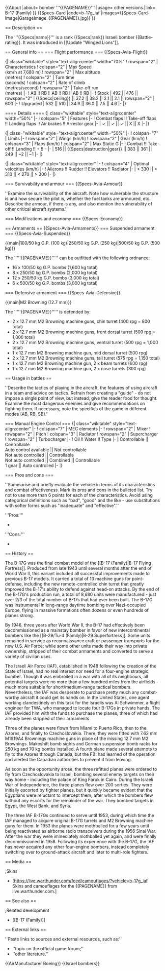 {{About
|about= bomber '''{{PAGENAME}}'''
|usage= other versions
|link= B-17 (Family)
}}
{{Specs-Card
|code=b-17g_iaf
|images={{Specs-Card-Image|GarageImage_{{PAGENAME}}.jpg}}
}}

== Description ==

<!-- ''In the description, the first part should be about the history of and the creation and combat usage of the aircraft, as well as its key features. In the second part, tell the reader about the aircraft in the game. Insert a screenshot of the vehicle, so that if the novice player does not remember the vehicle by name, he will immediately understand what kind of vehicle the article is talking about.'' -->

The '''{{Specs|name}}''' is a rank {{Specs|rank}} Israeli bomber {{Battle-rating}}. It was introduced in [[Update "Winged Lions"]].

== General info ==
=== Flight performance ===
{{Specs-Avia-Flight}}

<!-- ''Describe how the aircraft behaves in the air. Speed, manoeuvrability, acceleration and allowable loads - these are the most important characteristics of the vehicle.'' -->

{| class="wikitable" style="text-align:center" width="70%"
! rowspan="2" | Characteristics
! colspan="2" | Max Speed<br>(km/h at 7,680 m)
! rowspan="2" | Max altitude<br>(metres)
! colspan="2" | Turn time<br>(seconds)
! colspan="2" | Rate of climb<br>(metres/second)
! rowspan="2" | Take-off run<br>(metres)
|-
! AB !! RB !! AB !! RB !! AB !! RB
|-
! Stock
| 492 || 476 || rowspan="2" | {{Specs|ceiling}} || 37.2 || 38.2 || 2.1 || 2.1 || rowspan="2" | 600
|-
! Upgraded
| 532 || 510 || 34.9 || 36.0 || 7.5 || 4.6
|-
|}

==== Details ====
{| class="wikitable" style="text-align:center" width="50%"
|-
! colspan="5" | Features
|-
! Combat flaps !! Take-off flaps !! Landing flaps !! Air brakes !! Arrestor gear
|-
| ✓ || ✓ || ✓ || X || X <!-- ✓ -->
|-
|}

{| class="wikitable" style="text-align:center" width="50%"
|-
! colspan="7" | Limits
|-
! rowspan="2" | Wings (km/h)
! rowspan="2" | Gear (km/h)
! colspan="3" | Flaps (km/h)
! colspan="2" | Max Static G
|-
! Combat !! Take-off !! Landing !! + !! -
|-
| 516 <!-- {{Specs|destruction|body}} --> || {{Specs|destruction|gear}} || 383 || 361 || 249 || ~2 || ~1
|-
|}

{| class="wikitable" style="text-align:center"
|-
! colspan="4" | Optimal velocities (km/h)
|-
! Ailerons !! Rudder !! Elevators !! Radiator
|-
| < 330 || < 310 || < 270 || > 300
|-
|}

=== Survivability and armour ===
{{Specs-Avia-Armour}}

<!-- ''Examine the survivability of the aircraft. Note how vulnerable the structure is and how secure the pilot is, whether the fuel tanks are armoured, etc. Describe the armour, if there is any, and also mention the vulnerability of other critical aircraft systems.'' -->

''Examine the survivability of the aircraft. Note how vulnerable the structure is and how secure the pilot is, whether the fuel tanks are armoured, etc. Describe the armour, if there is any, and also mention the vulnerability of other critical aircraft systems.''

=== Modifications and economy ===
{{Specs-Economy}}

== Armaments ==
{{Specs-Avia-Armaments}}
=== Suspended armament ===
{{Specs-Avia-Suspended}}

<!-- ''Describe the aircraft's suspended armament: additional cannons under the wings, bombs, rockets and torpedoes. This section is especially important for bombers and attackers. If there is no suspended weaponry remove this subsection.'' -->

{{main|100/50 kg G.P. (100 kg)|250/50 kg G.P. (250 kg)|500/50 kg G.P. (500 kg)}}

The '''''{{PAGENAME}}''''' can be outfitted with the following ordnance:

- 16 x 100/50 kg G.P. bombs (1,600 kg total)
- 8 x 250/50 kg G.P. bombs (2,000 kg total)
- 12 x 250/50 kg G.P. bombs (3,000 kg total)
- 6 x 500/50 kg G.P. bombs (3,000 kg total)

=== Defensive armament ===
{{Specs-Avia-Defensive}}

<!-- ''Defensive armament with turret machine guns or cannons, crewed by gunners. Examine the number of gunners and what belts or drums are better to use. If defensive weaponry is not available, remove this subsection.'' -->

{{main|M2 Browning (12.7 mm)}}

The '''''{{PAGENAME}}''''' is defended by:

- 2 x 12.7 mm M2 Browning machine guns, chin turret (400 rpg = 800 total)
- 2 x 12.7 mm M2 Browning machine guns, front dorsal turret (500 rpg = 1,000 total)
- 2 x 12.7 mm M2 Browning machine guns, ventral turret (500 rpg = 1,000 total)
- 1 x 12.7 mm M2 Browning machine gun, mid dorsal turret (500 rpg)
- 2 x 12.7 mm M2 Browning machine guns, tail turret (575 rpg = 1,150 total)
- 1 x 12.7 mm M2 Browning machine gun, 2 x beam turrets (600 rpg)
- 1 x 12.7 mm M2 Browning machine gun, 2 x nose turrets (300 rpg)

== Usage in battles ==

<!-- ''Describe the tactics of playing in the aircraft, the features of using aircraft in a team and advice on tactics. Refrain from creating a "guide" - do not impose a single point of view, but instead, give the reader food for thought. Examine the most dangerous enemies and give recommendations on fighting them. If necessary, note the specifics of the game in different modes (AB, RB, SB).'' -->

''Describe the tactics of playing in the aircraft, the features of using aircraft in a team and advice on tactics. Refrain from creating a "guide" - do not impose a single point of view, but instead, give the reader food for thought. Examine the most dangerous enemies and give recommendations on fighting them. If necessary, note the specifics of the game in different modes (AB, RB, SB).''

=== Manual Engine Control ===
{| class="wikitable" style="text-align:center"
|-
! colspan="7" | MEC elements
|-
! rowspan="2" | Mixer
! rowspan="2" | Pitch
! colspan="3" | Radiator
! rowspan="2" | Supercharger
! rowspan="2" | Turbocharger
|-
! Oil !! Water !! Type
|-
| Controllable || Controllable<br>Auto control available || Not controllable<br>Not auto controlled || Controllable<br>Not auto controlled || Combined || Controllable<br>1 gear || Auto controlled
|-
|}

=== Pros and cons ===

<!-- ''Summarise and briefly evaluate the vehicle in terms of its characteristics and combat effectiveness. Mark its pros and cons in the bulleted list. Try not to use more than 6 points for each of the characteristics. Avoid using categorical definitions such as "bad", "good" and the like - use substitutions with softer forms such as "inadequate" and "effective".'' -->

''Summarise and briefly evaluate the vehicle in terms of its characteristics and combat effectiveness. Mark its pros and cons in the bulleted list. Try not to use more than 6 points for each of the characteristics. Avoid using categorical definitions such as "bad", "good" and the like - use substitutions with softer forms such as "inadequate" and "effective".''

'''Pros:'''

-

'''Cons:'''

-

== History ==

<!-- ''Describe the history of the creation and combat usage of the aircraft in more detail than in the introduction. If the historical reference turns out to be too long, take it to a separate article, taking a link to the article about the vehicle and adding a block "/History" (example: <nowiki>https://wiki.warthunder.com/(Vehicle-name)/History</nowiki>) and add a link to it here using the <code>main</code> template. Be sure to reference text and sources by using <code><nowiki><ref></ref></nowiki></code>, as well as adding them at the end of the article with <code><nowiki><references /></nowiki></code>. This section may also include the vehicle's dev blog entry (if applicable) and the in-game encyclopedia description (under <code><nowiki>=== In-game description ===</nowiki></code>, also if applicable).'' -->

The B-17G was the final combat model of the [[B-17 (Family)|B-17 Flying Fortress]]. Produced from late 1943 until several months after the end of World War II, this variant included all successful improvements made to previous B-17 models. It carried a total of 13 machine guns for point-defense, including the new remote-controlled chin turret that greatly improved the B-17's ability to defend against head-on attacks. By the end of the B-17G's production run, a total of 8,680 units were manufactured - just over 2/3 of the total number of B-17s that had ever been built. The B-17G was instrumental in long-range daytime bombing over Nazi-occupied Europe, flying in massive formations often dozens or even hundreds of planes strong.

By 1948, three years after World War II, the B-17 had effectively been decommissioned as a mainstay bomber in favor of new intercontinental bombers like the [[B-29/Tu-4 (Family)|B-29 Superfortress]]. Some units remained in service as reconnaissance craft or passenger transports for the new U.S. Air Force; while some other units made their way into private ownership, stripped of their combat armaments and converted to serve a variety of civilian uses.

The Israeli Air Force (IAF), established in 1948 following the creation of the State of Israel, had no real interest nor need for a four-engine strategic bomber. Though it was embroiled in a war with all of its neighbours, all potential targets were no more than a few hundred miles from the airfields - much more suitable for short/medium-range tactical bombers. Nevertheless, the IAF was desperate to purchase pretty much any combat-worthy aircraft it could get its hands on. In the United States, one agent working clandestinely on this task for the Israelis was Al Schwimmer, a flight engineer for TWA, who managed to locate four B-17Gs in private hands. The IAF provided him with the funds to purchase the planes, three of which had already been stripped of their armaments.

Three of the planes were flown from Miami to Puerto Rico, then to the Azores, and finally to Czechoslovakia. There, they were fitted with 7.62 mm M1919A4 Brownings machine guns in place of the missing 12.7 mm M2 Brownings. Makeshift bomb sights and German suspension bomb racks for 250 kg and 70 kg bombs installed. A fourth plane made several attempts to fly to the Azores through Canada, but the FBI had learned of the operation and alerted the Canadian authorities to prevent it from leaving.

As soon as the opportunity arose, the three refitted planes were ordered to fly from Czechoslovakia to Israel, bombing several enemy targets on their way home - including the palace of King Faruk in Cairo. During the Israeli War of Independence, the three planes flew over 200 sorties. They were initially escorted by fighter planes, but it quickly became evident that the Egyptians were reluctant to intercept them; after which the bombers flew without any escorts for the remainder of the war. They bombed targets in Egypt, the West Bank, and Syria.

The three IAF B-17Gs continued to serve until 1953, during which time the IAF managed to acquire original B-17G turrets and M2 Browning machine guns for them. In 1953 the planes were mothballed for a few years until being reactivated as airborne radio transceivers during the 1956 Sinai War. After the war they were immediately mothballed yet again, and were finally decommissioned in 1958. Following its experience with the B-17G, the IAF has never acquired any other four-engine bombers, instead completely switching over to ground-attack aircraft and later to multi-role fighters.

== Media ==

<!-- ''Excellent additions to the article would be video guides, screenshots from the game, and photos.'' -->

;Skins

- [https://live.warthunder.com/feed/camouflages/?vehicle=b-17g_iaf Skins and camouflages for the {{PAGENAME}} from live.warthunder.com.]

== See also ==

<!-- ''Links to the articles on the War Thunder Wiki that you think will be useful for the reader, for example:''
* ''reference to the series of the aircraft;''
* ''links to approximate analogues of other nations and research trees.'' -->

;Related development

- [[B-17 (Family)]]

== External links ==

<!-- ''Paste links to sources and external resources, such as:''
* ''topic on the official game forum;''
* ''other literature.'' -->

''Paste links to sources and external resources, such as:''

- ''topic on the official game forum;''
- ''other literature.''

{{AirManufacturer Boeing}}
{{Israel bombers}}
